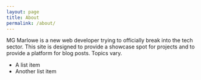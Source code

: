 ```yaml
---
layout: page
title: About
permalink: /about/
---
```


 MG Marlowe is a new web developer trying to officially break into the tech sector. This site is designed to provide a showcase spot for projects 
        and to provide a platform for blog posts. Topics vary. 

* A list item
* Another list item